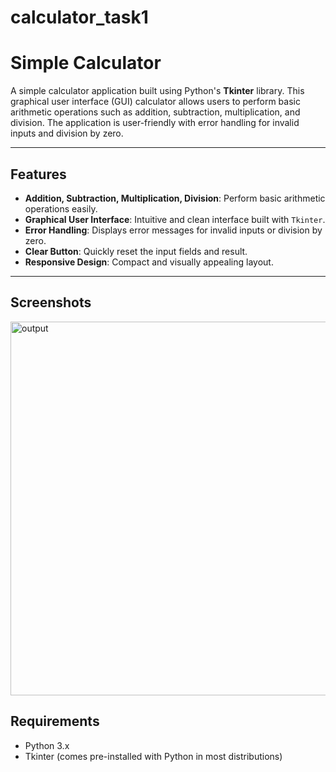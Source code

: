 # calculator_task1
# Simple Calculator

A simple calculator application built using Python's **Tkinter** library. This graphical user interface (GUI) calculator allows users to perform basic arithmetic operations such as addition, subtraction, multiplication, and division. The application is user-friendly with error handling for invalid inputs and division by zero.

---

## Features

- **Addition, Subtraction, Multiplication, Division**: Perform basic arithmetic operations easily.
- **Graphical User Interface**: Intuitive and clean interface built with `Tkinter`.
- **Error Handling**: Displays error messages for invalid inputs or division by zero.
- **Clear Button**: Quickly reset the input fields and result.
- **Responsive Design**: Compact and visually appealing layout.

---

## Screenshots

<img width="626" height="598" alt="output" src="https://github.com/user-attachments/assets/a5cf4e1b-f942-4526-8971-1ad1647d8b87" />

## Requirements

- Python 3.x
- Tkinter (comes pre-installed with Python in most distributions)


